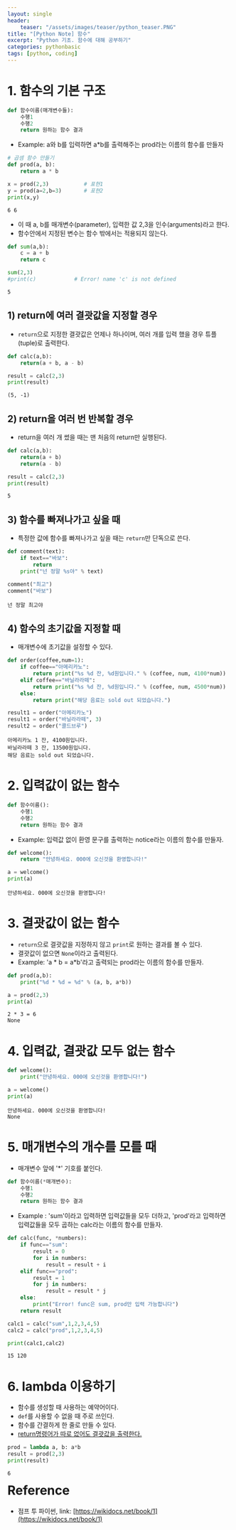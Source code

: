 ```yaml
---
layout: single
header:
    teaser: "/assets/images/teaser/python_teaser.PNG"
title: "[Python Note] 함수"
excerpt: "Python 기초. 함수에 대해 공부하기"
categories: pythonbasic
tags: [python, coding]
---
```


# 1. 함수의 기본 구조
```python
def 함수이름(매개변수들):
    수행1
    수행2
    return 원하는 함수 결과
```
* Example: a와 b를 입력하면 a*b를 출력해주는 prod라는 이름의 함수를 만들자


```python
# 곱셈 함수 만들기
def prod(a, b):
    return a * b

x = prod(2,3)           # 표현1
y = prod(a=2,b=3)       # 표현2
print(x,y)
```

    6 6
    

* 이 때 a, b를 매개변수(parameter), 입력한 값 2,3을 인수(arguments)라고 한다.
* 함수안에서 지정된 변수는 함수 밖에서는 적용되지 않는다.


```python
def sum(a,b):
    c = a + b
    return c

sum(2,3)
#print(c)            # Error! name 'c' is not defined
```




    5





## 1) return에 여러 결괏값을 지정할 경우
* `return`으로 지정한 결괏값은 언제나 하나이며, 여러 개를 입력 했을 경우 튜플(tuple)로 출력한다.



```python
def calc(a,b):
    return(a + b, a - b)

result = calc(2,3)
print(result)
```

    (5, -1)
    

## 2) return을 여러 번 반복할 경우
* return을 여러 개 썼을 때는 맨 처음의 return만 실행된다. 


```python
def calc(a,b):
    return(a + b)
    return(a - b)

result = calc(2,3)
print(result)
```

    5
    

## 3) 함수를 빠져나가고 싶을 때
* 특정한 값에 함수를 빠져나가고 싶을 때는 `return`만 단독으로 쓴다.


```python
def comment(text):
    if text=="바보":
        return
    print("넌 정말 %s야" % text)

comment("최고")
comment("바보")
```

    넌 정말 최고야
    

## 4) 함수의 초기값을 지정할 때
* 매개변수에 초기값을 설정할 수 있다. 


```python
def order(coffee,num=1):
    if coffee=="아메리카노":
        return print("%s %d 잔, %d원입니다." % (coffee, num, 4100*num))
    elif coffee=="바닐라라떼":
        return print("%s %d 잔, %d원입니다." % (coffee, num, 4500*num))
    else:
        return print("해당 음료는 sold out 되었습니다.")

result1 = order("아메리카노")
result1 = order("바닐라라떼", 3)
result2 = order("콜드브루")
```

    아메리카노 1 잔, 4100원입니다.
    바닐라라떼 3 잔, 13500원입니다.
    해당 음료는 sold out 되었습니다.
    


# 2. 입력값이 없는 함수

```python
def 함수이름():
    수행1
    수행2
    return 원하는 함수 결과
```

* Example: 입력값 없이 환영 문구를 출력하는 notice라는 이름의 함수를 만들자.


```python
def welcome():
    return "안녕하세요. 000에 오신것을 환영합니다!"

a = welcome()
print(a)
```

    안녕하세요. 000에 오신것을 환영합니다!
    

# 3. 결괏값이 없는 함수
* `return`으로 결괏값을 지정하지 않고 `print`로 원하는 결과를 볼 수 있다.
* 결괏값이 없으면 `None`이라고 출력된다.
* Example: \'a * b = a*b\'라고 출력되는 prod라는 이름의 함수를 만들자. 


```python
def prod(a,b):
    print("%d * %d = %d" % (a, b, a*b))

a = prod(2,3)
print(a)
```

    2 * 3 = 6
    None
    

# 4. 입력값, 결괏값 모두 없는 함수


```python
def welcome():
    print("안녕하세요. 000에 오신것을 환영합니다!")

a = welcome()
print(a)
```

    안녕하세요. 000에 오신것을 환영합니다!
    None
    

# 5. 매개변수의 개수를 모를 때
* 매개변수 앞에 '*' 기호를 붙인다.

```python
def 함수이름(*매개변수):
    수행1
    수행2
    return 원하는 함수 결과
```
* Example : 'sum'이라고 입력하면 입력값들을 모두 더하고, 'prod'라고 입력하면 입력값들을 모두 곱하는 calc라는 이름의 함수를 만들자.


```python
def calc(func, *numbers):
    if func=="sum":
        result = 0
        for i in numbers:
            result = result + i
    elif func=="prod":
        result = 1
        for j in numbers:
            result = result * j
    else:
        print("Error! func은 sum, prod만 입력 가능합니다")
    return result

calc1 = calc("sum",1,2,3,4,5)
calc2 = calc("prod",1,2,3,4,5)

print(calc1,calc2)

```

    15 120
    

# 6. lambda 이용하기
* 함수를 생성할 때 사용하는 예약어이다.
* `def`를 사용할 수 없을 때 주로 쓰인다. 
* 함수를 간결하게 한 줄로 만들 수 있다. 
* <u>return명령어가 따로 없어도 결괏값을 출력한다.</u>


```python
prod = lambda a, b: a*b
result = prod(2,3)
print(result)
```

    6


<div class="notice" markdown="1">
<h1 style='margin-top:0em'>Reference</h1>

* 점프 투 파이썬, link: [https://wikidocs.net/book/1](https://wikidocs.net/book/1)
</div>